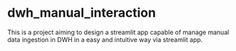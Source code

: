 # dwh_manual_interaction
This is a project aiming to design a streamlit app capable of manage manual data ingestion in DWH in a easy and intuitive way via streamlit app.
